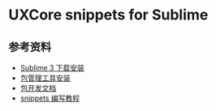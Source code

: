 # UXCore snippets for Sublime

## 参考资料

* [Sublime 3 下载安装](https://www.sublimetext.com/3)
* [包管理工具安装](https://packagecontrol.io/installation)
* [包开发文档](https://www.sublimetext.com/docs/3/packages.html)
* [snippets 编写教程](http://www.jianshu.com/p/356bd7b2ea8e)